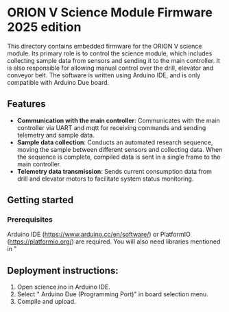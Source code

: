 # ORION V Science Module Firmware 2025 edition
This directory contains embedded firmware for the ORION V science module. Its primary role is to control the science module, which includes collecting sample data from sensors and sending
it to the main controller. It is also responsible for allowing manual control over the drill, elevator and conveyor belt.
The software is written using Arduino IDE, and is only compatible with Arduino Due board.

## Features
* **Communication with the main controller**:
Communicates with the main controller via UART and mqtt for receiving commands and sending telemetry and sample data.
* **Sample data collection**: Conducts an automated research sequence, moving the sample between different sensors and collecting data.
When the sequence is complete, compiled data is sent in a single frame to the main controller.
* **Telemetry data transmission**: Sends current consumption data from drill and elevator motors to facilitate system status monitoring.

## Getting started
### Prerequisites
Arduino IDE (https://www.arduino.cc/en/software/) or PlatformIO (https://platformio.org/) are required.
You will also need libraries mentioned in "

## Deployment instructions:
1. Open science.ino in Arduino IDE.
3. Select " Arduino Due (Programming Port)" in board selection menu.
4. Compile and upload.
